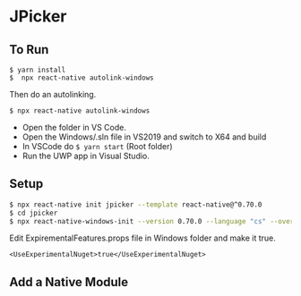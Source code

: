 # JPicker

## To Run

```
$ yarn install
$  npx react-native autolink-windows

```
Then do an autolinking.

`$ npx react-native autolink-windows
`
* Open the folder in VS Code.  
* Open the Windows/.sln file in VS2019 and switch to X64 and build
* In VSCode do `$ yarn start` (Root folder) 
* Run the UWP app in Visual Studio.



## Setup  

```bash
$ npx react-native init jpicker --template react-native@^0.70.0
$ cd jpicker
$ npx react-native-windows-init --version 0.70.0 --language "cs" --overwrite


```
Edit ExpirementalFeatures.props file in Windows folder and make it true.

`<UseExperimentalNuget>true</UseExperimentalNuget>
`

## Add a Native Module
